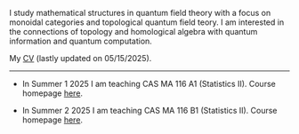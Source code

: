 I study mathematical structures in quantum field theory with a focus on monoidal categories and topological quantum field teory.  I am interested in the connections of topology and homological algebra  with quantum information and quantum computation.

My [CV](link) (lastly updated on 05/15/2025).

---

- In Summer 1 2025 I am teaching CAS MA 116 A1 (Statistics II).  Course homepage [here](cesail.github.io/25s1ma116). 

- In Summer 2 2025 I am teaching CAS MA 116 B1 (Statistics II).  Course homepage [here](cesail.github.io/25s2ma116). 

<!---
![image](link)
--->

